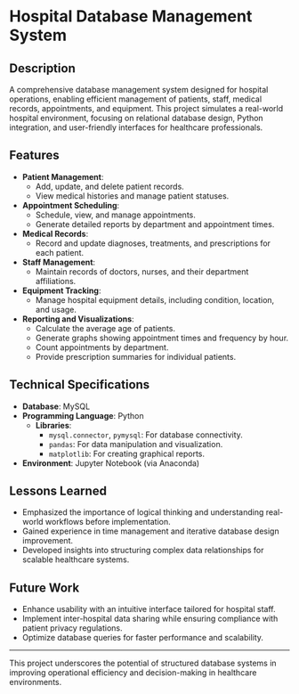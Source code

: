 # Hospital Database Management System

## Description
A comprehensive database management system designed for hospital operations, enabling efficient management of patients, staff, medical records, appointments, and equipment. This project simulates a real-world hospital environment, focusing on relational database design, Python integration, and user-friendly interfaces for healthcare professionals.

## Features
- **Patient Management**: 
  - Add, update, and delete patient records.
  - View medical histories and manage patient statuses.
- **Appointment Scheduling**: 
  - Schedule, view, and manage appointments.
  - Generate detailed reports by department and appointment times.
- **Medical Records**: 
  - Record and update diagnoses, treatments, and prescriptions for each patient.
- **Staff Management**: 
  - Maintain records of doctors, nurses, and their department affiliations.
- **Equipment Tracking**: 
  - Manage hospital equipment details, including condition, location, and usage.
- **Reporting and Visualizations**:
  - Calculate the average age of patients.
  - Generate graphs showing appointment times and frequency by hour.
  - Count appointments by department.
  - Provide prescription summaries for individual patients.

## Technical Specifications
- **Database**: MySQL
- **Programming Language**: Python
  - **Libraries**:
    - `mysql.connector`, `pymysql`: For database connectivity.
    - `pandas`: For data manipulation and visualization.
    - `matplotlib`: For creating graphical reports.
- **Environment**: Jupyter Notebook (via Anaconda)

## Lessons Learned
- Emphasized the importance of logical thinking and understanding real-world workflows before implementation.
- Gained experience in time management and iterative database design improvement.
- Developed insights into structuring complex data relationships for scalable healthcare systems.

## Future Work
- Enhance usability with an intuitive interface tailored for hospital staff.
- Implement inter-hospital data sharing while ensuring compliance with patient privacy regulations.
- Optimize database queries for faster performance and scalability.

---

This project underscores the potential of structured database systems in improving operational efficiency and decision-making in healthcare environments.
